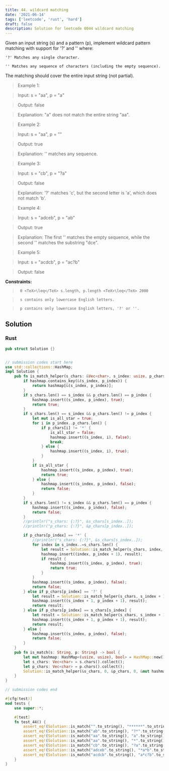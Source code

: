 ```yaml
---
title: 44. wildcard matching
date: '2021-06-14'
tags: ['leetcode', 'rust', 'hard']
draft: false
description: Solution for leetcode 0044 wildcard matching
---
```


 

  Given an input string (s) and a pattern (p), implement wildcard pattern matching with support for '?' and '' where:

  

  	'?' Matches any single character.

  	'' Matches any sequence of characters (including the empty sequence).

  

  The matching should cover the entire input string (not partial).

   

 >   Example 1:

  

 >   Input: s <TeX>=</TeX> "aa", p <TeX>=</TeX> "a"

 >   Output: false

 >   Explanation: "a" does not match the entire string "aa".

  

 >   Example 2:

  

 >   Input: s <TeX>=</TeX> "aa", p <TeX>=</TeX> ""

 >   Output: true

 >   Explanation: '' matches any sequence.

  

 >   Example 3:

  

 >   Input: s <TeX>=</TeX> "cb", p <TeX>=</TeX> "?a"

 >   Output: false

 >   Explanation: '?' matches 'c', but the second letter is 'a', which does not match 'b'.

  

 >   Example 4:

  

 >   Input: s <TeX>=</TeX> "adceb", p <TeX>=</TeX> "ab"

 >   Output: true

 >   Explanation: The first '' matches the empty sequence, while the second '' matches the substring "dce".

  

 >   Example 5:

  

 >   Input: s <TeX>=</TeX> "acdcb", p <TeX>=</TeX> "ac?b"

 >   Output: false

  

   

  **Constraints:**

  

 >   	0 <TeX>\leq</TeX> s.length, p.length <TeX>\leq</TeX> 2000

 >   	s contains only lowercase English letters.

 >   	p contains only lowercase English letters, '?' or ''.


## Solution
### Rust
```rust
pub struct Solution {}


// submission codes start here
use std::collections::HashMap;
impl Solution {
    pub fn is_match_helper(s_chars: &Vec<char>, s_index: usize, p_chars: &Vec<char>, p_index: usize, hashmap: &mut HashMap<(usize, usize), bool>) -> bool {
        if hashmap.contains_key(&(s_index, p_index)) {
            return hashmap[&(s_index, p_index)];
        }
        if s_chars.len() == s_index && p_chars.len() == p_index {
            hashmap.insert((s_index, p_index), true);
            return true;
        }
        if s_chars.len() == s_index && p_chars.len() != p_index {
            let mut is_all_star = true;
            for i in p_index..p_chars.len() {
                if p_chars[i] != '*' {
                    is_all_star = false;
                    hashmap.insert((s_index, i), false);
                    break;
                } else {
                    hashmap.insert((s_index, i), true);
                }
            }
            if is_all_star {
                hashmap.insert((s_index, p_index), true);
                return true;    
            } else {
                hashmap.insert((s_index, p_index), false);
                return false;    
            }
        }
        if s_chars.len() != s_index && p_chars.len() == p_index {
            hashmap.insert((s_index, p_index), false);
            return false;
        }
        //println!("s_chars: {:?}", &s_chars[s_index..]);
        //println!("p_chars: {:?}", &p_chars[p_index..]);

        if p_chars[p_index] == '*' {
            //println!("s_chars: {:?}", &s_chars[s_index..]);
            for index in s_index..=s_chars.len() {
                let result = Solution::is_match_helper(s_chars, index, p_chars, p_index + 1, hashmap);
                hashmap.insert((index, p_index + 1), result);
                if result {
                    hashmap.insert((s_index, p_index), true);
                    return true;
                }
            }
            hashmap.insert((s_index, p_index), false);
            return false;
        } else if p_chars[p_index] == '?' {
            let result = Solution::is_match_helper(s_chars, s_index + 1, p_chars, p_index + 1, hashmap);
            hashmap.insert((s_index + 1, p_index + 1), result);
            return result;
        } else if p_chars[p_index] == s_chars[s_index] {
            let result = Solution::is_match_helper(s_chars, s_index + 1, p_chars, p_index + 1, hashmap);
            hashmap.insert((s_index + 1, p_index + 1), result);
            return result;
        } else {
            hashmap.insert((s_index, p_index), false);
            return false;
        }
    }
    pub fn is_match(s: String, p: String) -> bool {
        let mut hashmap: HashMap<(usize, usize), bool> = HashMap::new();
        let s_chars: Vec<char> = s.chars().collect();
        let p_chars: Vec<char> = p.chars().collect();
        Solution::is_match_helper(&s_chars, 0, &p_chars, 0, &mut hashmap)
    }
}

// submission codes end

#[cfg(test)]
mod tests {
    use super::*;

    #[test]
    fn test_44() {
        assert_eq!(Solution::is_match("".to_string(), "******".to_string()), true);
        assert_eq!(Solution::is_match("ab".to_string(), "?*".to_string()), true);
        assert_eq!(Solution::is_match("aa".to_string(), "a".to_string()), false);
        assert_eq!(Solution::is_match("aa".to_string(), "*".to_string()), true);
        assert_eq!(Solution::is_match("cb".to_string(), "?a".to_string()), false);
        assert_eq!(Solution::is_match("adceb".to_string(), "*a*b".to_string()), true);
        assert_eq!(Solution::is_match("acdcb".to_string(), "a*c?b".to_string()), false);
    }
}

```
